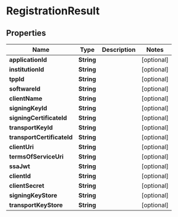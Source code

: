 
# RegistrationResult

## Properties
Name | Type | Description | Notes
------------ | ------------- | ------------- | -------------
**applicationId** | **String** |  |  [optional]
**institutionId** | **String** |  |  [optional]
**tppId** | **String** |  |  [optional]
**softwareId** | **String** |  |  [optional]
**clientName** | **String** |  |  [optional]
**signingKeyId** | **String** |  |  [optional]
**signingCertificateId** | **String** |  |  [optional]
**transportKeyId** | **String** |  |  [optional]
**transportCertificateId** | **String** |  |  [optional]
**clientUri** | **String** |  |  [optional]
**termsOfServiceUri** | **String** |  |  [optional]
**ssaJwt** | **String** |  |  [optional]
**clientId** | **String** |  |  [optional]
**clientSecret** | **String** |  |  [optional]
**signingKeyStore** | **String** |  |  [optional]
**transportKeyStore** | **String** |  |  [optional]



